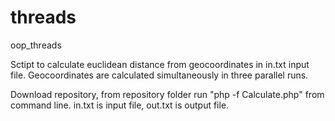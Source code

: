 # threads
oop_threads

Sctipt to calculate euclidean distance from geocoordinates in in.txt input file. Geocoordinates are calculated simultaneously in three parallel runs.

Download repository, from repository folder run "php -f Calculate.php" from command line. in.txt is input file, out.txt is output file.

